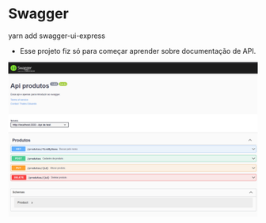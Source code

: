 # Swagger

yarn add swagger-ui-express

- Esse projeto fiz só para começar aprender sobre documentação de API.

![swagger](./docs/Swagger.png)
